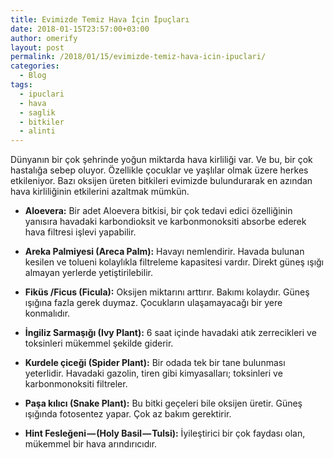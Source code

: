 ```yaml
---
title: Evimizde Temiz Hava İçin İpuçları
date: 2018-01-15T23:57:00+03:00
author: omerify
layout: post
permalink: /2018/01/15/evimizde-temiz-hava-icin-ipuclari/
categories:
  - Blog
tags:
  - ipuclari
  - hava
  - saglik
  - bitkiler
  - alinti
---
```


Dünyanın bir çok şehrinde yoğun miktarda hava kirliliği var. Ve bu, bir çok hastalığa sebep oluyor. Özellikle çocuklar ve yaşlılar olmak üzere herkes etkileniyor. Bazı oksijen üreten bitkileri evimizde bulundurarak en azından hava kirliliğinin etkilerini azaltmak mümkün.

- **Aloevera:** Bir adet Aloevera bitkisi, bir çok tedavi edici özelliğinin yanısıra havadaki karbondioksit ve karbonmonoksiti absorbe ederek hava filtresi işlevi yapabilir.

- **Areka Palmiyesi (Areca Palm):** Havayı nemlendirir. Havada bulunan kesilen ve tolueni kolaylıkla filtreleme kapasitesi vardır. Direkt güneş ışığı almayan yerlerde yetiştirilebilir.

- **Fiküs /Ficus (Ficula):** Oksijen miktarını arttırır. Bakımı kolaydır. Güneş ışığına fazla gerek duymaz. Çocukların ulaşamayacağı bir yere konmalıdır.

- **İngiliz Sarmaşığı (Ivy Plant):** 6 saat içinde havadaki atık zerrecikleri ve toksinleri mükemmel şekilde giderir.

- **Kurdele çiceği (Spider Plant):** Bir odada tek bir tane bulunması yeterlidir. Havadaki gazolin, tiren gibi kimyasalları; toksinleri ve karbonmonoksiti filtreler.

- **Paşa kılıcı (Snake Plant):** Bu bitki geçeleri bile oksijen üretir. Güneş ışığında fotosentez yapar. Çok az bakım gerektirir.

- **Hint Fesleğeni — (Holy Basil — Tulsi):** İyileştirici bir çok faydası olan, mükemmel bir hava arındırıcıdır.
